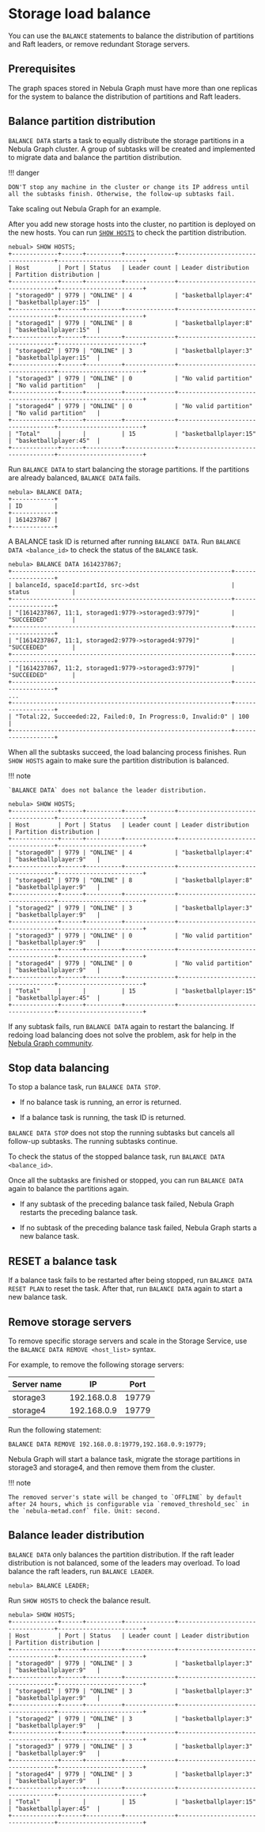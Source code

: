 # Storage load balance

You can use the `BALANCE` statements to balance the distribution of partitions and Raft leaders, or remove redundant Storage servers.

## Prerequisites

The graph spaces stored in Nebula Graph must have more than one replicas for the system to balance the distribution of partitions and Raft leaders.

## Balance partition distribution

`BALANCE DATA` starts a task to equally distribute the storage partitions in a Nebula Graph cluster. A group of subtasks will be created and implemented to migrate data and balance the partition distribution.

!!! danger

    DON'T stop any machine in the cluster or change its IP address until all the subtasks finish. Otherwise, the follow-up subtasks fail.

Take scaling out Nebula Graph for an example.

After you add new storage hosts into the cluster, no partition is deployed on the new hosts. You can run [`SHOW HOSTS`](../3.ngql-guide/7.general-query-statements/6.show/6.show-hosts.md) to check the partition distribution.

```ngql
nebual> SHOW HOSTS;
+-------------+------+----------+--------------+-----------------------------------+------------------------+
| Host        | Port | Status   | Leader count | Leader distribution               | Partition distribution |
+-------------+------+----------+--------------+-----------------------------------+------------------------+
| "storaged0" | 9779 | "ONLINE" | 4            | "basketballplayer:4"              | "basketballplayer:15"  |
+-------------+------+----------+--------------+-----------------------------------+------------------------+
| "storaged1" | 9779 | "ONLINE" | 8            | "basketballplayer:8"              | "basketballplayer:15"  |
+-------------+------+----------+--------------+-----------------------------------+------------------------+
| "storaged2" | 9779 | "ONLINE" | 3            | "basketballplayer:3"              | "basketballplayer:15"  |
+-------------+------+----------+--------------+-----------------------------------+------------------------+
| "storaged3" | 9779 | "ONLINE" | 0            | "No valid partition"              | "No valid partition"   |
+-------------+------+----------+--------------+-----------------------------------+------------------------+
| "storaged4" | 9779 | "ONLINE" | 0            | "No valid partition"              | "No valid partition"   |
+-------------+------+----------+--------------+-----------------------------------+------------------------+
| "Total"     |      |          | 15           | "basketballplayer:15"             | "basketballplayer:45"  |
+-------------+------+----------+--------------+-----------------------------------+------------------------+
```

Run `BALANCE DATA` to start balancing the storage partitions. If the partitions are already balanced, `BALANCE DATA` fails.

```ngql
nebula> BALANCE DATA;
+------------+
| ID         |
+------------+
| 1614237867 |
+------------+
```

A BALANCE task ID is returned after running `BALANCE DATA`. Run `BALANCE DATA <balance_id>` to check the status of the `BALANCE` task.

```ngql
nebula> BALANCE DATA 1614237867;
+--------------------------------------------------------------+-------------------+
| balanceId, spaceId:partId, src->dst                          | status            |
+--------------------------------------------------------------+-------------------+
| "[1614237867, 11:1, storaged1:9779->storaged3:9779]"         | "SUCCEEDED"       |
+--------------------------------------------------------------+-------------------+
| "[1614237867, 11:1, storaged2:9779->storaged4:9779]"         | "SUCCEEDED"       |
+--------------------------------------------------------------+-------------------+
| "[1614237867, 11:2, storaged1:9779->storaged3:9779]"         | "SUCCEEDED"       |
+--------------------------------------------------------------+-------------------+
...
+--------------------------------------------------------------+-------------------+
| "Total:22, Succeeded:22, Failed:0, In Progress:0, Invalid:0" | 100               |
+--------------------------------------------------------------+-------------------+
```

When all the subtasks succeed, the load balancing process finishes. Run `SHOW HOSTS` again to make sure the partition distribution is balanced.

!!! note

    `BALANCE DATA` does not balance the leader distribution.

```ngql
nebula> SHOW HOSTS;
+-------------+------+----------+--------------+-----------------------------------+------------------------+
| Host        | Port | Status   | Leader count | Leader distribution               | Partition distribution |
+-------------+------+----------+--------------+-----------------------------------+------------------------+
| "storaged0" | 9779 | "ONLINE" | 4            | "basketballplayer:4"              | "basketballplayer:9"   |
+-------------+------+----------+--------------+-----------------------------------+------------------------+
| "storaged1" | 9779 | "ONLINE" | 8            | "basketballplayer:8"              | "basketballplayer:9"   |
+-------------+------+----------+--------------+-----------------------------------+------------------------+
| "storaged2" | 9779 | "ONLINE" | 3            | "basketballplayer:3"              | "basketballplayer:9"   |
+-------------+------+----------+--------------+-----------------------------------+------------------------+
| "storaged3" | 9779 | "ONLINE" | 0            | "No valid partition"              | "basketballplayer:9"   |
+-------------+------+----------+--------------+-----------------------------------+------------------------+
| "storaged4" | 9779 | "ONLINE" | 0            | "No valid partition"              | "basketballplayer:9"   |
+-------------+------+----------+--------------+-----------------------------------+------------------------+
| "Total"     |      |          | 15           | "basketballplayer:15"             | "basketballplayer:45"  |
+-------------+------+----------+--------------+-----------------------------------+------------------------+
```

If any subtask fails, run `BALANCE DATA` again to restart the balancing. If redoing load balancing does not solve the problem, ask for help in the [Nebula Graph community](https://discuss.nebula-graph.io/).

## Stop data balancing

To stop a balance task, run `BALANCE DATA STOP`.

* If no balance task is running, an error is returned.

* If a balance task is running, the task ID is returned.

`BALANCE DATA STOP` does not stop the running subtasks but cancels all follow-up subtasks. The running subtasks continue.

To check the status of the stopped balance task, run `BALANCE DATA <balance_id>`.

Once all the subtasks are finished or stopped, you can run `BALANCE DATA` again to balance the partitions again.

* If any subtask of the preceding balance task failed, Nebula Graph restarts the preceding balance task.

* If no subtask of the preceding balance task failed, Nebula Graph starts a new balance task.

## RESET a balance task

If a balance task fails to be restarted after being stopped, run `BALANCE DATA RESET PLAN` to reset the task. After that, run `BALANCE DATA` again to start a new balance task.

## Remove storage servers

To remove specific storage servers and scale in the Storage Service, use the `BALANCE DATA REMOVE <host_list>` syntax.

For example, to remove the following storage servers:

|Server name|IP|Port|
|-|-|-|
|storage3|192.168.0.8|19779|
|storage4|192.168.0.9|19779|

Run the following statement:

```ngql
BALANCE DATA REMOVE 192.168.0.8:19779,192.168.0.9:19779;
```

Nebula Graph will start a balance task, migrate the storage partitions in storage3 and storage4, and then remove them from the cluster.

!!! note 

    The removed server's state will be changed to `OFFLINE` by default after 24 hours, which is configurable via `removed_threshold_sec` in the `nebula-metad.conf` file. Unit: second.

## Balance leader distribution

`BALANCE DATA` only balances the partition distribution. If the raft leader distribution is not balanced, some of the leaders may overload. To load balance the raft leaders, run `BALANCE LEADER`.

```ngql
nebula> BALANCE LEADER;
```

Run `SHOW HOSTS` to check the balance result.

```ngql
nebula> SHOW HOSTS;
+-------------+------+----------+--------------+-----------------------------------+------------------------+
| Host        | Port | Status   | Leader count | Leader distribution               | Partition distribution |
+-------------+------+----------+--------------+-----------------------------------+------------------------+
| "storaged0" | 9779 | "ONLINE" | 3            | "basketballplayer:3"              | "basketballplayer:9"   |
+-------------+------+----------+--------------+-----------------------------------+------------------------+
| "storaged1" | 9779 | "ONLINE" | 3            | "basketballplayer:3"              | "basketballplayer:9"   |
+-------------+------+----------+--------------+-----------------------------------+------------------------+
| "storaged2" | 9779 | "ONLINE" | 3            | "basketballplayer:3"              | "basketballplayer:9"   |
+-------------+------+----------+--------------+-----------------------------------+------------------------+
| "storaged3" | 9779 | "ONLINE" | 3            | "basketballplayer:3"              | "basketballplayer:9"   |
+-------------+------+----------+--------------+-----------------------------------+------------------------+
| "storaged4" | 9779 | "ONLINE" | 3            | "basketballplayer:3"              | "basketballplayer:9"   |
+-------------+------+----------+--------------+-----------------------------------+------------------------+
| "Total"     |      |          | 15           | "basketballplayer:15"             | "basketballplayer:45"  |
+-------------+------+----------+--------------+-----------------------------------+------------------------+
```
